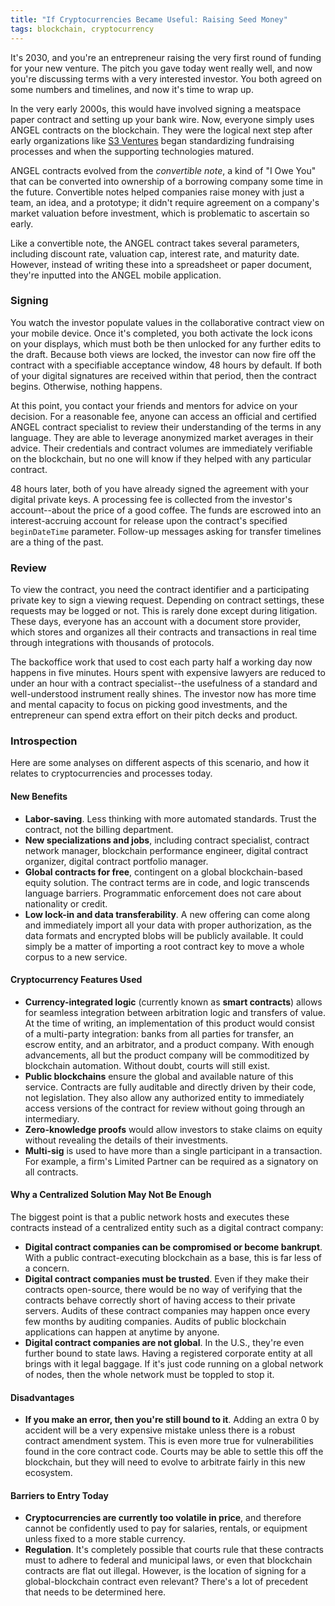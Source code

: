 ```yaml
---
title: "If Cryptocurrencies Became Useful: Raising Seed Money"
tags: blockchain, cryptocurrency
---
```


It's 2030, and you're an entrepreneur raising the very first round of funding
for your new venture. The pitch you gave today went really well, and now you're
discussing terms with a very interested investor. You both agreed on some
numbers and timelines, and now it's time to wrap up.

In the very early 2000s, this would have involved signing a meatspace paper
contract and setting up your bank wire. Now, everyone simply uses ANGEL
contracts on the blockchain. They were the logical next step after early
organizations like [S3 Ventures](http://www.s3vc.com/resources/s3-venture-cap-table-template/)
began standardizing fundraising processes and when the supporting technologies
matured.

ANGEL contracts evolved from the _convertible note_, a kind of "I Owe You" that
can be converted into ownership of a borrowing company some time in the
future. Convertible notes helped companies raise money with just a team, an
idea, and a prototype; it didn't require agreement on a company's market
valuation before investment, which is problematic to ascertain so early.

Like a convertible note, the ANGEL contract takes several parameters, including
discount rate, valuation cap, interest rate, and maturity date. However,
instead of writing these into a spreadsheet or paper document, they're inputted
into the ANGEL mobile application.

### Signing

You watch the investor populate values in the collaborative contract view on
your mobile device. Once it's completed, you both activate the lock icons on
your displays, which must both be then unlocked for any further edits to the
draft. Because both views are locked, the investor can now fire off the
contract with a specifiable acceptance window, 48 hours by default. If both of
your digital signatures are received within that period, then the contract
begins. Otherwise, nothing happens.

At this point, you contact your friends and mentors for advice on your
decision. For a reasonable fee, anyone can access an official and certified
ANGEL contract specialist to review their understanding of the terms in any
language. They are able to leverage anonymized market averages in their advice.
Their credentials and contract volumes are immediately verifiable on the
blockchain, but no one will know if they helped with any particular contract.

48 hours later, both of you have already signed the agreement with your digital
private keys. A processing fee is collected from the investor's account--about
the price of a good coffee. The funds are escrowed into an interest-accruing
account for release upon the contract's specified `beginDateTime` parameter.
Follow-up messages asking for transfer timelines are a thing of the past.

### Review

To view the contract, you need the contract identifier and a participating
private key to sign a viewing request. Depending on contract settings, these
requests may be logged or not. This is rarely done except during litigation.
These days, everyone has an account with a document store provider, which
stores and organizes all their contracts and transactions in real time through
integrations with thousands of protocols.

The backoffice work that used to cost each party half a working day now happens
in five minutes. Hours spent with expensive lawyers are reduced to under an
hour with a contract specialist--the usefulness of a standard and
well-understood instrument really shines. The investor now has more time and
mental capacity to focus on picking good investments, and the entrepreneur can
spend extra effort on their pitch decks and product.

### Introspection

Here are some analyses on different aspects of this scenario, and how it
relates to cryptocurrencies and processes today.

#### New Benefits

- **Labor-saving**. Less thinking with more automated standards. Trust the
  contract, not the billing department.
- **New specializations and jobs**, including contract specialist, contract
  network manager, blockchain performance engineer, digital contract organizer,
  digital contract portfolio manager.
- **Global contracts for free**, contingent on a global blockchain-based equity
  solution. The contract terms are in code, and logic transcends language
  barriers. Programmatic enforcement does not care about nationality or credit.
- **Low lock-in and data transferability**. A new offering can come along and
  immediately import all your data with proper authorization, as the data formats
  and encrypted blobs will be publicly available. It could simply be a matter of
  importing a root contract key to move a whole corpus to a new service.

#### Cryptocurrency Features Used

- **Currency-integrated logic** (currently known as **smart contracts**) allows
  for seamless integration between arbitration logic and transfers of value. At
  the time of writing, an implementation of this product would consist of a
  multi-party integration: banks from all parties for transfer, an escrow
  entity, and an arbitrator, and a product company. With enough advancements,
  all but the product company will be commoditized by blockchain automation.
  Without doubt, courts will still exist.
- **Public blockchains** ensure the global and available nature of this
  service. Contracts are fully auditable and directly driven by their code, not
  legislation. They also allow any authorized entity to immediately access
  versions of the contract for review without going through an intermediary.
- **Zero-knowledge proofs** would allow investors to stake claims on equity
  without revealing the details of their investments.
- **Multi-sig** is used to have more than a single participant in a
  transaction. For example, a firm's Limited Partner can be required as a
  signatory on all contracts.

#### Why a Centralized Solution May Not Be Enough

The biggest point is that a public network hosts and executes these contracts
instead of a centralized entity such as a digital contract company:

- **Digital contract companies can be compromised or become bankrupt**. With a
  public contract-executing blockchain as a base, this is far less of a
  concern.
- **Digital contract companies must be trusted**. Even if they make their
  contracts open-source, there would be no way of verifying that the contracts
  behave correctly short of having access to their private servers.  Audits of
  these contract companies may happen once every few months by auditing
  companies. Audits of public blockchain applications can happen at anytime by
  anyone.
- **Digital contract companies are not global**. In the U.S., they're
  even further bound to state laws. Having a registered corporate entity at all
  brings with it legal baggage. If it's just code running on a global network
  of nodes, then the whole network must be toppled to stop it.

#### Disadvantages

- **If you make an error, then you're still bound to it**. Adding an extra 0 by
  accident will be a very expensive mistake unless there is a robust contract
  amendment system. This is even more true for vulnerabilities found in the
  core contract code. Courts may be able to settle this off the blockchain, but
  they will need to evolve to arbitrate fairly in this new ecosystem.

#### Barriers to Entry Today

- **Cryptocurrencies are currently too volatile in price**, and therefore
  cannot be confidently used to pay for salaries, rentals, or equipment unless
  fixed to a more stable currency.
- **Regulation**. It's completely possible that courts rule that these
  contracts must to adhere to federal and municipal laws, or even that
  blockchain contracts are flat out illegal. However, is the location of
  signing for a global-blockchain contract even relevant? There's a lot of
  precedent that needs to be determined here.
